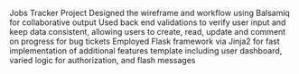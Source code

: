 Jobs Tracker Project
Designed the wireframe and workflow using Balsamiq for collaborative output 
Used back end validations to verify user input and keep data consistent, allowing users to create, read,
update and comment on progress for bug tickets
Employed Flask framework via Jinja2  for fast implementation of additional features template including user
dashboard, varied logic for authorization, and flash messages
